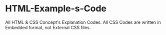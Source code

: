 # HTML-Example-s-Code
All HTML &amp; CSS Concept's Explanation Codes.
All CSS Codes are written in Embedded format, not External CSS files.
